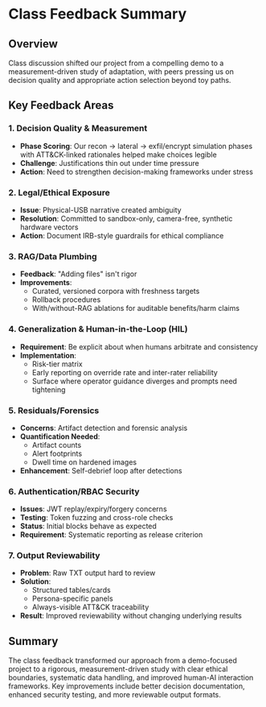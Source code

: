 # Class Feedback Summary

## Overview
Class discussion shifted our project from a compelling demo to a measurement-driven study of adaptation, with peers pressing us on decision quality and appropriate action selection beyond toy paths.

## Key Feedback Areas

### 1. Decision Quality & Measurement
- **Phase Scoring**: Our recon → lateral → exfil/encrypt simulation phases with ATT&CK-linked rationales helped make choices legible
- **Challenge**: Justifications thin out under time pressure
- **Action**: Need to strengthen decision-making frameworks under stress

### 2. Legal/Ethical Exposure
- **Issue**: Physical-USB narrative created ambiguity
- **Resolution**: Committed to sandbox-only, camera-free, synthetic hardware vectors
- **Action**: Document IRB-style guardrails for ethical compliance

### 3. RAG/Data Plumbing
- **Feedback**: "Adding files" isn't rigor
- **Improvements**:
  - Curated, versioned corpora with freshness targets
  - Rollback procedures
  - With/without-RAG ablations for auditable benefits/harm claims

### 4. Generalization & Human-in-the-Loop (HIL)
- **Requirement**: Be explicit about when humans arbitrate and consistency
- **Implementation**:
  - Risk-tier matrix
  - Early reporting on override rate and inter-rater reliability
  - Surface where operator guidance diverges and prompts need tightening

### 5. Residuals/Forensics
- **Concerns**: Artifact detection and forensic analysis
- **Quantification Needed**:
  - Artifact counts
  - Alert footprints
  - Dwell time on hardened images
- **Enhancement**: Self-debrief loop after detections

### 6. Authentication/RBAC Security
- **Issues**: JWT replay/expiry/forgery concerns
- **Testing**: Token fuzzing and cross-role checks
- **Status**: Initial blocks behave as expected
- **Requirement**: Systematic reporting as release criterion

### 7. Output Reviewability
- **Problem**: Raw TXT output hard to review
- **Solution**: 
  - Structured tables/cards
  - Persona-specific panels
  - Always-visible ATT&CK traceability
- **Result**: Improved reviewability without changing underlying results

## Summary
The class feedback transformed our approach from a demo-focused project to a rigorous, measurement-driven study with clear ethical boundaries, systematic data handling, and improved human-AI interaction frameworks. Key improvements include better decision documentation, enhanced security testing, and more reviewable output formats.
